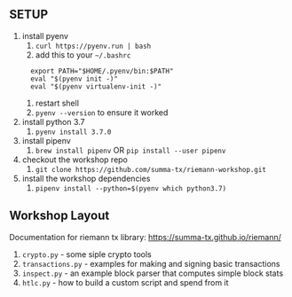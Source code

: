 ## SETUP

1. install pyenv
    1. `curl https://pyenv.run | bash`
    1. add this to your `~/.bashrc`
    ```
      export PATH="$HOME/.pyenv/bin:$PATH"
      eval "$(pyenv init -)"
      eval "$(pyenv virtualenv-init -)"
      ```
    1. restart shell
    1. `pyenv --version` to ensure it worked
1. install python 3.7
    1. `pyenv install 3.7.0`
1. install pipenv
    1. `brew install pipenv` OR `pip install --user pipenv`
1. checkout the workshop repo
    1. `git clone https://github.com/summa-tx/riemann-workshop.git`
1. install the workshop dependencies
    1. `pipenv install --python=$(pyenv which python3.7)`

## Workshop Layout

Documentation for riemann tx library: https://summa-tx.github.io/riemann/

1. `crypto.py` - some siple crypto tools
1. `transactions.py` - examples for making and signing basic transactions
1. `inspect.py` - an example block parser that computes simple block stats
1. `htlc.py` - how to build a custom script and spend from it
